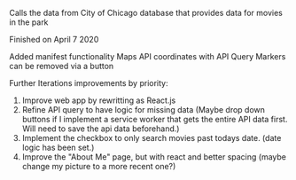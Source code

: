 Calls the data from City of Chicago database that provides data for movies in the park

Finished on April 7 2020

Added manifest functionality 
Maps API coordinates with API Query
Markers can be removed via a button

Further Iterations improvements by priority:
1. Improve web app by rewritting as React.js
2. Refine API query to have logic for missing data (Maybe drop down buttons if I implement a service worker that gets the entire API data first. Will need to save the api data beforehand.)
3. Implement the checkbox to only search movies past todays date. (date logic has been set.)
4. Improve the "About Me" page, but with react and better spacing (maybe change my picture to a more recent one?)

